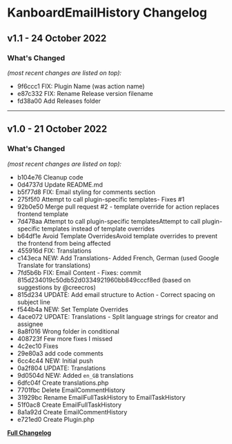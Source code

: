 # KanboardEmailHistory Changelog

## v1.1 - 24 October 2022

### What's Changed

_(most recent changes are listed on top):_

* 9f6ccc1 FIX: Plugin Name (was action name)
* e87c332 FIX: Rename Release version filename
* fd38a00 Add Releases folder

---
## v1.0 - 21 October 2022

### What's Changed

_(most recent changes are listed on top):_
* b104e76  Cleanup code
* 0d4737d  Update README.md
* b5f77d8  FIX: Email styling for comments section
* 275f5f0  Attempt to call plugin-specific templates- Fixes #1
* 92b0e50  Merge pull request #2 - template override for action replaces frontend template
* 7d478aa  Attempt to call plugin-specific templatesAttempt to call plugin-specific templates instead of template overrides
* b64df1e  Avoid Template OverridesAvoid template overrides to prevent the frontend from being affected
* 455916d  FIX: Translations
* c143eca  NEW: Add Translations- Added French, German (used Google Translate for translations)
* 7fd5b6b  FIX: Email Content - Fixes: commit 815d234019c50db52d0334921960bb849cccf8ed (based on suggestions by @creecros)
* 815d234  UPDATE: Add email structure to Action - Correct spacing on subject line
* f544b4a  NEW: Set Template Overrides
* 4ace072  UPDATE: Translations - Split language strings for creator and assignee
* 8a8f016  Wrong folder in conditional
* 408723f  Few more fixes I missed
* 4c2ec10  Fixes
* 29e80a3  add code comments
* 6cc4c44  NEW: Initial push
* 0a2f804  UPDATE: Translations
* 9d0504d  NEW: Added `en_GB` translations
* 6dfc04f  Create translations.php
* 7701fbc  Delete EmailCommentHistory
* 31929bc  Rename EmailFullTaskHistory to EmailTaskHistory
* 51f0ac8  Create EmailFullTaskHistory
* 8a1a92d  Create EmailCommentHistory
* e721ed0  Create Plugin.php


 [**Full Changelog**](../main/changelog.md "See changes")
